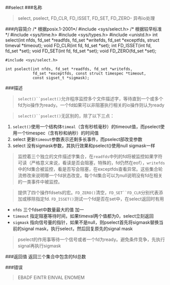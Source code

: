 ##select
###名称
> select, pselect, FD_CLR, FD_ISSET, FD_SET, FD_ZERO- 异布io处理

###内容简介
	/* 根据posix.1-2001*/
	#include <sys/select.h>
	/* 根据较早标准*/
	#include <sys/time.h>
	#include <sys/types.h>
	#include <unistd.h>
	int select(int nfds, fd_set *readfds, fd_set *writefds,
				fd_set *exceptfds, struct timeval *timeout);
	void FD_CLR(int fd, fd_set *set);
	int FD_ISSET(int fd, fd_set *set);
	void FD_SET(int fd, fd_set *set);
	void FD_ZERO(fd_set *set);

	#include <sys/select.h>

	int pselect(int nfds, fd_set *readfds, fd_set *writefds,
				fd_set *exceptfds, const struct timespec *timeout,
				const sigset_t *sigmask);

###描述
> `select()``pselect()`允许程序监控多个文件描述字，等待直到一个或多个fd为io操作为ready。一个fd如果可以非阻塞执行相关的io操作则认为ready

> `select()``pselect()`无区别的，除了以下三点：

1. `select()`使用一个结构体`timeal`（含有秒核毫秒）的timeout值，而pselect使用一个timespec（含有秒和纳秒）的时间值
2. select 更新`timeout`参数表示还剩多长事件，而pselect部改变参数
3. select 没有sigmask参数，其执行效果和pselect()使用null sigmask一样

> 监控着三个独立的文件描述字集合，在`readfds`中列的fd将被监控如果字符可读（严格意义来说，看读是否会阻塞，特殊的，fd仍然在eof），`writefds`中的fd集合被监控，看是否写会阻塞，在exceptfds查看异常。这些集合轮流修改来说明哪一个fd状态改变。每个fd集合可以为null说明没有fd在相关的一类事件中被监控。

> 提供了四个操作fdsets的宏。`FD_ZERO()`清空，`FD_SET``FD_CLR`分别代表添加或移除指定fd. `FD_ISSET()`测试一个fd是否在set中，在select返回时有用

* `nfds` 三个fdset中数量最大的值 加一
* `timeout` 指定阻塞等待时间，如果timeval两个值都为0，select立刻返回
* `sigmask` 指向信号量的指针，如果不是null，则pselect首先将sigmask替换当前的signal mask，执行select，然后回复原先的signal mask

> pselect的作用事等待一个信号或者一个fd为ready。避免条件竞争，先执行signal再执行sigmask

###返回值
返回三个集合中包含的fd总数

###错误
> EBADF EiNTR EINVAL ENOMEM

    
